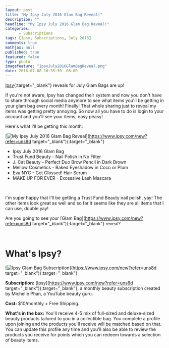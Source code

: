 ```yaml
---
layout: post
title: "My Ipsy July 2016 Glam Bag Reveal!"
description: ""
headline: "My Ipsy July 2016 Glam Bag Reveal!"
categories: 
      - Subscriptions
tags: [Ipsy, Subscriptions, July 2016]
comments: true
mathjax: null
published: true
featured: false
type: photo
imagefeature: "IpsyJuly2016GlamBagReveal.png"
date: 2016-07-08 10:35:39 -08:00
---
```


[Ipsy](https://www.ipsy.com/new?refer=uns8d){:target="_blank"} reveals for July Glam Bags are up!

If you're not aware, Ipsy has changed their system and now you don't have to share through social media anymore to see what items you'll be getting in your glam bag every month! Finally! That whole sharing just to reveal my items was getting pretty annoying. So now all you have to do is login to your account and you'll see your items, easy peasy!

Here's what I'll be getting this month:

[![My Ipsy July 2016 Glam Bag Reveal](http://whatsupmailbox.com/images/IpsyJuly2016GlamBagReveal.png)](https://www.ipsy.com/new?refer=uns8d target="_blank"){:target="_blank"}

<ul>
<li>Ipsy July 2016 Glam Bag</li>
<li>Trust Fund Beauty - Nail Polish in No Filter</li>
<li>J. Cat Beauty - Perfect Duo Brow Pencil in Dark Brown</li>
<li>Mellow Cosmetics - Baked Eyeshadow in Coco or Plum</li>
<li>Eva NYC - Get Glossed! Hair Serum</li>
<li>MAKE UP FOR EVER - Excessive Lash Mascara</li>
</ul>

<br>

I'm super happy that I'll be getting a Trust Fund Beauty nail polish, yay! The other items look great as well and so far it seems like they are all items that I can use, double yay!

Are you going to see your [Glam Bag](https://www.ipsy.com/new?refer=uns8d target="_blank"){:target="_blank"} reveal?

<br>

# What's Ipsy?

[![Ipsy Glam Bag Subscription](http://whatsupmailbox.com/images/IpsyLogo.jpg)](https://www.ipsy.com/new?refer=uns8d target="_blank"){:target="_blank"}

**Subscription:** [Ipsy](https://www.ipsy.com/new?refer=uns8d target="_blank"){:target="_blank"}, a monthly beauty subscription created by Michelle Phan, a YouTube beauty guru.

**Cost:** $10/monthly + Free Shipping.

**What's in the box:** You'll receive 4-5 mix of full-sized and deluxe-sized beauty products tailored to you in a collectible bag. You complete a profile upon joining and the products you'll receive will be matched based on that. You can update this profile any time and you'll also be able to review the products you receive for points which you can redeem towards a selection of beauty items.
